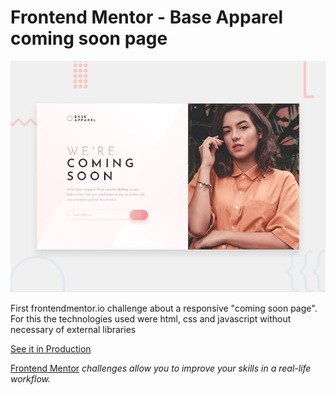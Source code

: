# Frontend Mentor - Base Apparel coming soon page

![Design preview for the Base Apparel coming soon page coding challenge](./design/desktop-preview.jpg)

First frontendmentor.io challenge about a responsive "coming soon page".
For this the technologies used were html, css and javascript without necessary of external libraries

[See it in Production](https://frontend-challenge-coming-soon-page.vercel.app/)

[Frontend Mentor](https://www.frontendmentor.io) _challenges allow you to improve your skills in a real-life workflow._

